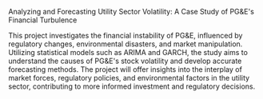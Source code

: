 Analyzing and Forecasting Utility Sector Volatility: A Case Study of PG&E's Financial Turbulence

This project investigates the financial instability of PG&E, influenced by regulatory changes, environmental disasters, and market manipulation. Utilizing statistical models such as ARIMA and GARCH, the study aims to understand the causes of PG&E's stock volatility and develop accurate forecasting methods. The project will offer insights into the interplay of market forces, regulatory policies, and environmental factors in the utility sector, contributing to more informed investment and regulatory decisions.

